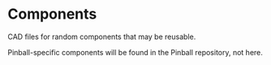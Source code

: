 # Components
CAD files for random components that may be reusable.

Pinball-specific components will be found in the Pinball repository, not here.
